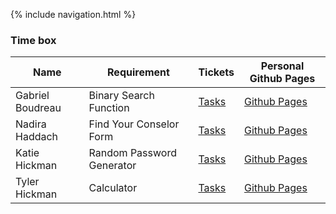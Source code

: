 {% include navigation.html %}

### Time box

| Name          | Requirement   | Tickets | Personal Github Pages |
| ------------- | ------------- | --------| -------               |
| Gabriel Boudreau       | Binary Search Function    | [Tasks](https://github.com/nadirahaddach/TheSlayers/issues/assigned/GabrielBoudreau) | [Github Pages](https://gabrielboudreau.github.io/) |
| Nadira Haddach         | Find Your Conselor Form   | [Tasks](https://github.com/nadirahaddach/TheSlayers/issues/assigned/nadirahaddach)   | [Github Pages](/) |
| Katie Hickman          | Random Password Generator | [Tasks](https://github.com/nadirahaddach/TheSlayers/issues/assigned/katiehickman)   | [Github Pages](https://katiehickman.github.io/) | 
| Tyler Hickman          | Calculator                | [Tasks](https://github.com/nadirahaddach/TheSlayers/issues/assigned/Tyler929)   | [Github Pages](https://tyler929.github.io/) |  
